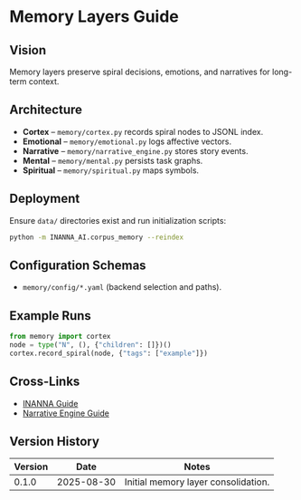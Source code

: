 # Memory Layers Guide

## Vision
Memory layers preserve spiral decisions, emotions, and narratives for long-term context.

## Architecture
- **Cortex** – `memory/cortex.py` records spiral nodes to JSONL index.
- **Emotional** – `memory/emotional.py` logs affective vectors.
- **Narrative** – `memory/narrative_engine.py` stores story events.
- **Mental** – `memory/mental.py` persists task graphs.
- **Spiritual** – `memory/spiritual.py` maps symbols.

## Deployment
Ensure `data/` directories exist and run initialization scripts:
```bash
python -m INANNA_AI.corpus_memory --reindex
```

## Configuration Schemas
- `memory/config/*.yaml` (backend selection and paths).

## Example Runs
```python
from memory import cortex
node = type("N", (), {"children": []})()
cortex.record_spiral(node, {"tags": ["example"]})
```

## Cross-Links
- [INANNA Guide](INANNA_GUIDE.md)
- [Narrative Engine Guide](narrative_engine_GUIDE.md)

## Version History
| Version | Date | Notes |
|---------|------|-------|
| 0.1.0 | 2025-08-30 | Initial memory layer consolidation. |
